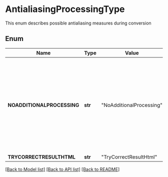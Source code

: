﻿# AntialiasingProcessingType
This enum describes possible antialiasing measures during conversion

## Enum
Name | Type | Value | Description
------------ | ------------- | ------------- | -------------
**NOADDITIONALPROCESSING** | **str** | "NoAdditionalProcessing" | no special antialiasing processing in use. This is an optimal option for overhelming majority of documents and it does not require additional time during conversion
**TRYCORRECTRESULTHTML** | **str** | "TryCorrectResultHtml" | 


[[Back to Model list]](../README.md#documentation-for-models) [[Back to API list]](../README.md#documentation-for-api-endpoints) [[Back to README]](../README.md)


